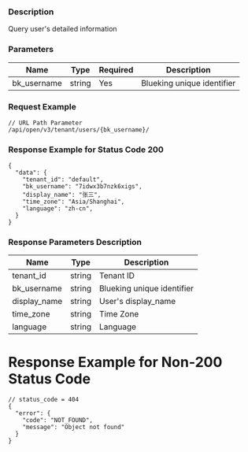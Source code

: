 ### Description

Query user's detailed information

### Parameters

| Name        | Type   | Required | Description                |
|-------------|--------|----------|----------------------------|
| bk_username | string | Yes      | Blueking unique identifier |

### Request Example

```
// URL Path Parameter
/api/open/v3/tenant/users/{bk_username}/
```

### Response Example for Status Code 200

```json5
{
  "data": {
    "tenant_id": "default",
    "bk_username": "7idwx3b7nzk6xigs",
    "display_name": "张三",
    "time_zone": "Asia/Shanghai",
    "language": "zh-cn",
  }
}
```

### Response Parameters Description

| Name         | Type   | Description                |
|--------------|--------|----------------------------|
| tenant_id    | string | Tenant ID                  |
| bk_username  | string | Blueking unique identifier |
| display_name | string | User's display_name        |
| time_zone    | string | Time Zone                  |
| language     | string | Language                   |

# Response Example for Non-200 Status Code

```json5
// status_code = 404
{
  "error": {
    "code": "NOT_FOUND",
    "message": "Object not found"
  }
}
```
